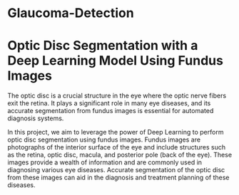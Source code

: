 # Glaucoma-Detection
# Optic Disc Segmentation with a Deep Learning Model Using Fundus Images
The optic disc is a crucial structure in the eye where the optic nerve fibers exit the retina. It plays a significant role in many eye diseases, and its accurate segmentation from fundus images is essential for automated diagnosis systems.

In this project, we aim to leverage the power of Deep Learning to perform optic disc segmentation using fundus images. Fundus images are photographs of the interior surface of the eye and include structures such as the retina, optic disc, macula, and posterior pole (back of the eye). These images provide a wealth of information and are commonly used in diagnosing various eye diseases. Accurate segmentation of the optic disc from these images can aid in the diagnosis and treatment planning of these diseases.
